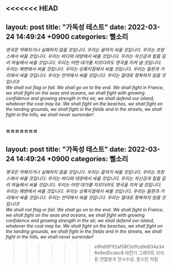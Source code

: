 <<<<<<< HEAD
---
layout: post
title:  "가독성 테스트"
date:   2022-03-24 14:49:24 +0900
categories: 뻘소리
---

*영국은 약해지거나 실패하지 않을 것입니다. 우리는 끝까지 싸울 것입니다. 우리는 프랑스에서 싸울 것입니다. 우리는 바다와 대양에서 싸울 것입니다. 우리는 자신감과 힘을 길러 하늘에서 싸울 것입니다. 우리는 어떤 대가를 치르더라도 영국을 지켜 낼 것입니다. 우리는 해변에서 싸울 것입니다. 우리는 상륙지점에서 싸울 것입니다. 우리는 들판과 거리에서 싸울 것입니다. 우리는 언덕에서 싸울 것입니다. 우리는 절대로 항복하지 않을 것입니다!*   
*We shall not flag or fail. We shall go on to the end. We shall fight in France, we shall fight on the seas and oceans, we shall fight with growing confidence and growing strength in the air, we shall defend our island, whatever the cost may be. We shall fight on the beaches, we shall fight on the landing grounds, we shall fight in the fields and in the streets, we shall fight in the hills, we shall never surrender!*   
   
=======
---
layout: post
title:  "가독성 테스트"
date:   2022-03-24 14:49:24 +0900
categories: 뻘소리
---

*영국은 약해지거나 실패하지 않을 것입니다. 우리는 끝까지 싸울 것입니다. 우리는 프랑스에서 싸울 것입니다. 우리는 바다와 대양에서 싸울 것입니다. 우리는 자신감과 힘을 길러 하늘에서 싸울 것입니다. 우리는 어떤 대가를 치르더라도 영국을 지켜 낼 것입니다. 우리는 해변에서 싸울 것입니다. 우리는 상륙지점에서 싸울 것입니다. 우리는 들판과 거리에서 싸울 것입니다. 우리는 언덕에서 싸울 것입니다. 우리는 절대로 항복하지 않을 것입니다!*   
*We shall not flag or fail. We shall go on to the end. We shall fight in France, we shall fight on the seas and oceans, we shall fight with growing confidence and growing strength in the air, we shall defend our island, whatever the cost may be. We shall fight on the beaches, we shall fight on the landing grounds, we shall fight in the fields and in the streets, we shall fight in the hills, we shall never surrender!*   
   
>>>>>>> e9fa99f1f2af58f2e1fcd9d634a346e9ed5cabc8
대전기 그레이트 브리튼 연합왕국 전시수상, 윈스턴 처칠